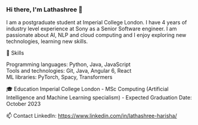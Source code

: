 ### Hi there, I'm Lathashree 👋

<!--
**Lathashree01/lathashree01** is a ✨ _special_ ✨ repository because its `README.md` (this file) appears on your GitHub profile.

Here are some ideas to get you started:

- 🔭 I’m currently working on ...
- 🌱 I’m currently learning ...
- 👯 I’m looking to collaborate on ...
- 🤔 I’m looking for help with ...
- 💬 Ask me about ...
- 📫 How to reach me: ...
- 😄 Pronouns: ...
- ⚡ Fun fact: ...\
🔭 Current Projects
[Project 1](link to project)
[Project 2](link to project)
[Project 3](link to project)
Personal Website: [Your Website URL]
Email: [Your Email]
-->

I am a postgraduate student at Imperial College London. I have 4 years of industry level experience at Sony as a Senior Software engineer. I am passionate about AI, NLP and cloud computing and I enjoy exploring new technologies, learning new skills.

🌱 Skills

Programming languages: Python, Java, JavaScript\
Tools and technologies: Git, Java, Angular 6, React\
ML libraries: PyTorch, Spacy, Transformers

🎓 Education
Imperial College London - MSc Computing (Artificial Intelligence and Machine Learning specialism) - Expected Graduation Date: October 2023

📫 Contact
LinkedIn: https://www.linkedin.com/in/lathashree-harisha/
